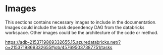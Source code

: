 # Images
This sections contains necessary images to include in the documentation.
Images could include the task dependency DAG from the databricks workspace.
Other images could be the architecture of the code or method.

https://adb-2153719869332655.15.azuredatabricks.net/?o=2153719869332655#job/457695037387751/tasks